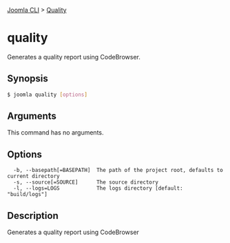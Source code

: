 [Joomla CLI](../index.md) > [Quality](index.md)
# quality

Generates a quality report using CodeBrowser.

## Synopsis
```bash
$ joomla quality [options]
```

## Arguments
This command has no arguments.

## Options
```
  -b, --basepath[=BASEPATH]  The path of the project root, defaults to current directory
  -s, --source[=SOURCE]      The source directory
  -l, --logs=LOGS            The logs directory [default: "build/logs"]
```

## Description

Generates a quality report using CodeBrowser

